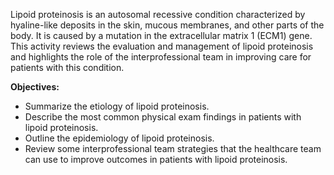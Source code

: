 Lipoid proteinosis is an autosomal recessive condition characterized by hyaline-like deposits in the skin, mucous membranes, and other parts of the body. It is caused by a mutation in the extracellular matrix 1 (ECM1) gene. This activity reviews the evaluation and management of lipoid proteinosis and highlights the role of the interprofessional team in improving care for patients with this condition.

**Objectives:**
- Summarize the etiology of lipoid proteinosis. 
- Describe the most common physical exam findings in patients with lipoid proteinosis.
- Outline the epidemiology of lipoid proteinosis.
- Review some interprofessional team strategies that the healthcare team can use to improve outcomes in patients with lipoid proteinosis.